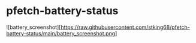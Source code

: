 # pfetch-battery-status

![battery_screenshot][https://raw.githubusercontent.com/stking68/pfetch-battery-status/main/battery_screenshot.png]

